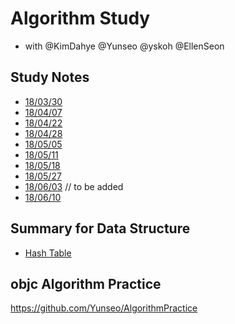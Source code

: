 # Algorithm Study
- with @KimDahye @Yunseo @yskoh @EllenSeon


## Study Notes
- [18/03/30](180330.md)
- [18/04/07](180407.md)
- [18/04/22](180422.md)
- [18/04/28](180428.md)
- [18/05/05](180505.md)
- [18/05/11](180511.md)
- [18/05/18](180518.md)
- [18/05/27](180527.md)
- [18/06/03]() // to be added
- [18/06/10](180610.md)

## Summary for Data Structure
- [Hash Table](https://kimdahye.github.io/hash-table/)

## objc Algorithm Practice
https://github.com/Yunseo/AlgorithmPractice
